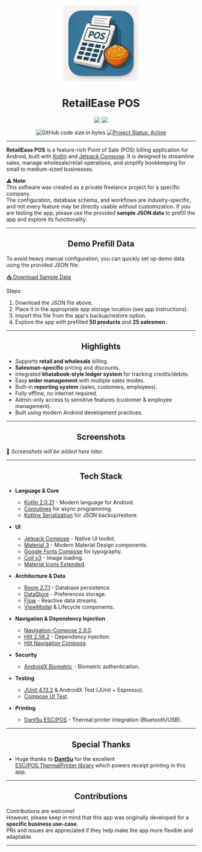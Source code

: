 <p align="center">
  <a href=""><img width="200" height="200" src="app/src/main/res/20250812_1306_Namkeen%20POS%20App%20Icon_simple_compose_01k2ek8ve6f3c9zee9j4y418xw.png"></a>
</p>

<h1 align="center">RetailEase POS</h1>

<p align="center">
  <a href="https://www.android.com"><img src="https://forthebadge.com/images/badges/built-for-android.svg"></a>
  <a href="https://github.com/ronnydrooid"><img src="https://forthebadge.com/images/badges/built-with-love.svg"/></a>
</p>


<p align="center">
  <img alt="GitHub code size in bytes" src="https://img.shields.io/github/languages/code-size/ronnydrooid/RetailEase">
  <a href="https://www.repostatus.org/#active"><img src="https://www.repostatus.org/badges/latest/active.svg" alt="Project Status: Active" /></a>
</p>

------

**RetailEase POS** is a feature-rich Point of Sale (POS) billing application for Android, built with
[Kotlin](https://kotlinlang.org/) and [Jetpack Compose](https://developer.android.com/jetpack/compose).
It is designed to streamline sales, manage wholesale/retail operations, and simplify bookkeeping
for small to medium-sized businesses.

⚠️ **Note**:  
This software was created as a private freelance project for a specific company.  
The configuration, database schema, and workflows are industry-specific, and not every feature may
be directly usable without customization. If you are testing the app, please use the provided
**sample JSON data** to prefill the app and explore its functionality.

------

<h2 align="center">Demo Prefill Data</h2>

To avoid heavy manual configuration, you can quickly set up demo data using the provided JSON file:

<a href="https://raw.githubusercontent.com/ronnydrooid/RetailEase/refs/heads/main/demo_prefill_data_named.json" download>📥 Download Sample Data</a>


Steps:
1. Download the JSON file above.
2. Place it in the appropriate app storage location (see app instructions).
3. Import this file from the app's backup/restore option.
4. Explore the app with prefilled **50 products** and **25 salesmen**.

------

<h2 align="center">Highlights</h2>

- Supports **retail and wholesale** billing.
- **Salesman-specific** pricing and discounts.
- Integrated **khatabook-style ledger system** for tracking credits/debits.
- Easy **order management** with multiple sales modes.
- Built-in **reporting system** (sales, customers, employees).
- Fully offline, no internet required.
- Admin-only access to sensitive features (customer & employee management).
- Built using modern Android development practices.

------

<h2 align="center">Screenshots</h2>

📌 *Screenshots will be added here later.*

------

<h2 align="center">Tech Stack</h2>

- **Language & Core**
    - [Kotlin 2.0.21](https://kotlinlang.org/) - Modern language for Android.
    - [Coroutines](https://kotlinlang.org/docs/coroutines-overview.html) for async programming.
    - [Kotlinx Serialization](https://github.com/Kotlin/kotlinx.serialization) for JSON backup/restore.

- **UI**
    - [Jetpack Compose](https://developer.android.com/jetpack/compose) - Native UI toolkit.
    - [Material 3](https://m3.material.io/) - Modern Material Design components.
    - [Google Fonts Compose](https://developer.android.com/jetpack/compose/text#fonts) for typography.
    - [Coil v3](https://coil-kt.github.io/coil/compose) - Image loading.
    - [Material Icons Extended](https://developer.android.com/develop/ui/compose/material/icons).

- **Architecture & Data**
    - [Room 2.7.1](https://developer.android.com/jetpack/androidx/releases/room) - Database persistence.
    - [DataStore](https://developer.android.com/topic/libraries/architecture/datastore) - Preferences storage.
    - [Flow](https://kotlinlang.org/api/kotlinx.coroutines/kotlinx-coroutines-core/kotlinx.coroutines.flow/-flow/) - Reactive data streams.
    - [ViewModel](https://developer.android.com/topic/libraries/architecture/viewmodel) & Lifecycle components.

- **Navigation & Dependency Injection**
    - [Navigation-Compose 2.9.0](https://developer.android.com/jetpack/compose/navigation).
    - [Hilt 2.56.2](https://dagger.dev/hilt) - Dependency injection.
    - [Hilt Navigation Compose](https://developer.android.com/training/dependency-injection/hilt-jetpack).

- **Security**
    - [AndroidX Biometric](https://developer.android.com/jetpack/androidx/releases/biometric) - Biometric authentication.

- **Testing**
    - [JUnit 4.13.2](https://junit.org/junit4/) & AndroidX Test (JUnit + Espresso).
    - [Compose UI Test](https://developer.android.com/jetpack/compose/testing).

- **Printing**
    - [DantSu ESC/POS](https://github.com/DantSu/ESCPOS-ThermalPrinter-Android) - Thermal printer integration (Bluetooth/USB).

------

<h2 align="center">Special Thanks</h2>

- Huge thanks to **[DantSu](https://github.com/DantSu)** for the excellent  
  [ESC/POS ThermalPrinter library](https://github.com/DantSu/ESCPOS-ThermalPrinter-Android) which powers receipt printing in this app.

------

<h2 align="center">Contributions</h2>

Contributions are welcome!  
However, please keep in mind that this app was originally developed for a **specific business use-case**.  
PRs and issues are appreciated if they help make the app more flexible and adaptable.

------
